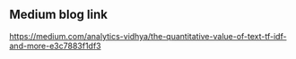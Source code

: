 ## Medium blog link

https://medium.com/analytics-vidhya/the-quantitative-value-of-text-tf-idf-and-more-e3c7883f1df3

